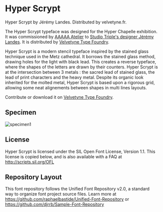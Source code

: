 # Hyper Scrypt

Hyper Scrypt by Jérémy Landes. Distributed by velvetyne.fr.

The Hyper Scrypt typeface was designed for the Hyper Chapelle exhibition. It was commissioned by [AAAAA Atelier](www.aaaaa-atelier.org) to [Studio Triple's designer Jérémy Landes](studiotriple.fr). It is distributed by [Velvetyne Type Foundry](http://velvetyne.fr/fonts/solide-mirage/).

Hyper Scrypt is a modern stencil typeface inspired by the stained glass technique used in the Metz cathedral. It borrows the stained glass method, drawing holes for the light with black lead. This creates a reverse typeface, where the shapes of the letters are drawn by their counters. Hyper Scrypt is at the intersection between 3 metals : the sacred lead of stained glass, the lead of print characters and the heavy metal. Despite its organic look inherited for the molted metal, Hyper Scrypt is based upon a rigorous grid, allowing some neat alignements between shapes in multi lines layouts.

Contribute or download it on [Velvetyne Type Foundry](http://velvetyne.fr/fonts/hyper-scrypt/).

## Specimen

![specimen1](documentation/SpecimenHyperScrypt.jpg)

## License

Hyper Scrypt is licensed under the SIL Open Font License, Version 1.1.
This license is copied below, and is also available with a FAQ at
http://scripts.sil.org/OFL

## Repository Layout

This font repository follows the Unified Font Repository v2.0,
a standard way to organize font project source files. Learn more at
https://github.com/raphaelbastide/Unified-Font-Repository
or https://github.com/djrrb/Sample-Font-Repository
